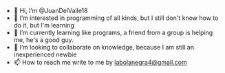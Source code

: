 - 👋 Hi, I’m @JuanDelValle18
- 👀 I’m interested in programming of all kinds, but I still don't know how to do it, but I'm learning 
- 🌱 I’m currently learning like programs, a friend from a group is helping me, he's a good guy. 
- 💞️ I’m looking to collaborate on knowledge, because I am still an inexperienced newbie 
- 📫 How to reach me write to me by labolanegra4@gmail.com 

<!---
JuanDelValle18/JuanDelValle18 is a ✨ special ✨ repository because its `README.md` (this file) appears on your GitHub profile.
You can click the Preview link to take a look at your changes.
--->
